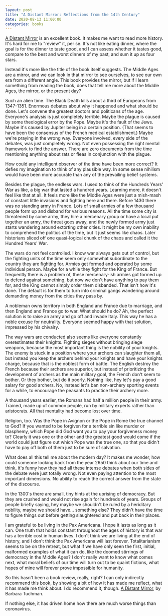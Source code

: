 ```yaml
---
layout: post
title: "A Distant Mirror: Reflections from the 14th Century"
date: 2020-08-13 11:00:00
categories: books
---
```


[A Distant
Mirror](https://www.amazon.com/Distant-Mirror-Calamitous-14th-Century/dp/0345349571)
is an excellent book. It makes me want to read more history. It's hard
for me to "review" it, per se. It's not like eating dinner, where the
goal is for the dinner to taste good, and I can assess whether it
tastes good, compare to the best and worst dinners of my past, and sum
it up as four stars.

Instead it's more like the title of the book itself suggests. The
Middle Ages are a mirror, and we can look in that mirror to see
ourselves, to see our own era from a different angle. This book
provides the mirror, but if I learn something from reading the book,
does that tell me more about the Middle Ages, the mirror, or the
present day?

Such an alien time. The Black Death kills about a third of Europeans
from 1347-1351. Enormous debates about why it happened and what
should be done. Let's convene the greatest doctors and politicans of the
age. Everyone's analysis is just completely terrible. Maybe the plague
is caused by some theological error by the Pope. Maybe it's the fault
of the Jews. Maybe it's caused by Jupiter being in a certain
position. (That seems to have been the consensus of the French medical
establishment.) Maybe we're praying in the wrong way. Everyone
involved, every side of the debates, was just
completely wrong. Not even possessing the right mental framework to
find the answer. There are zero documents from the time mentioning
anything about rats or fleas in conjunction with the plague.

How could any intelligent observer of the time have been more correct?
It defies my imagination to think of any plausible way. In some sense
nihilism would have been more accurate than any of the prevailing
belief systems.

Besides the plague, the endless wars. I used to think of the Hundreds
Years' War as like, a big war that lasted a hundred years. Learning
more, it doesn't feel like that at all. It feels more like the Middle
Ages were just a mish-mash of constant little invasions and fighting here and
there. Before 1430 there was no standing army in France. Lots of small
armies of a few thousand people form up and disband for various
reasons. All the time some city is threatened by some army, they hire
a mercenary group or have a local put together an army, the threat
goes away, and the newly formed army just starts wandering around
extorting other cities. It might be my own inability to comprehend the
politics of the time, but it just seems like chaos. Later historians
sliced off one quasi-logical chunk of the chaos and called it the
Hundred Years' War.

The wars do not feel controlled. I know war always gets out of
control, but the fighting units of the time seem only somewhat
subordinate to the country they are fighting for. Armies get formed
and operated by some individual person. Maybe for a while they fight
for the King of France. But frequently there is a problem of, these
mercenary-ish armies got formed up to defend against something, but
now we don't have anything to pay them for, and the King cannot simply
order them disbanded. That isn't how it's done. The default is for
them to turn into criminal gangs wandering around demanding money from
the cities they pass by.

A nobleman owns territory in both England and France due to marriage,
and then England and France go to war. What should he do? Ah, the
perfect solution is to raise an army and go off and invade Italy. This
way he has a noble excuse for neutrality. Everyone seemed happy with
that solution, impressed by his chivalry.

The way wars are conducted also seems like everyone constantly
overestimates their knights. Fighting sieges without bringing siege
weapons, because the most important thing is the nobility of your
knights. The enemy is stuck in a position where your archers can
slaughter them all, but instead you keep the archers behind your
knights and have your knights charge, because that is the noblest form
of battle. The English destroy the French because their archers are
superior, but instead of prioritizing the development of archers as
the main military goal, the French don't seem to bother. Or they
bother, but do it poorly. Nothing like, hey let's pay a good salary
for good archers. No, instead let's ban non-archery sporting events for a
while, to encourage the peasants to practice their archery more.

A thousand years earlier, the Romans had half a million people in
their army. Trained, made up of common people, run by military experts rather
than aristocrats. All that mentality had become lost over time.

Religion, too. Was the Pope in Avignon or the Pope in Rome the true
channel to God? If you wanted to be forgiven for a terrible sin like
murder or blasphemy, which Pope did God want you to pay your
forgiveness money to? Clearly it was one or the other and the greatest
good would come if the world could just figure out which Pope was the
true one, so that you didn't have to pay off both of them just to be
sure of salvation.

What does all this tell me about the modern day? It makes me wonder, how
could someone looking back from the year 2650 think about our time and
think, it's funny how they had all these intense debates when both
sides of the debate were just totally wrong. Not even paying
attention to the most important dimensions. No ability to reach the
correct answer from the state of the discourse.

In the 1300's there are small, tiny hints at the uprising of
democracy. But they are crushed and would not rise again for
hundreds of years. Groups of people briefly saying, hey maybe we
shouldn't be ruled by a heriditary nobility, maybe we should
have... something else? They didn't have the time to figure things out
before getting slaughtered and put back in their places.

I am grateful to be living in the Pax Americana. I hope it lasts as
long as it can. One truth that holds constant throughout the ages of
history is that war has a terrible cost in human lives. I don't think
we are living at the end of history, and I don't think the Pax
Americana will last forever. Totalitarianism seems to be on the
retreat, but what if we have only seen the first, initial, malformed
examples of what it can do, like the doomed stirrings of democracy in the
Middle Ages? I don't really want to know what comes
next, what moral beliefs of our time will turn out to be quaint
fictions, what hopes of mine will forever prove impossible for
humanity.

So this hasn't been a book review, really, right? I can only
indirectly recommend this book, by showing a bit of how it has made me
reflect, what it has made me think about. I do recommend it,
though. [A Distant
Mirror](https://www.amazon.com/Distant-Mirror-Calamitous-14th-Century/dp/0345349571),
by Barbara Tuchman.

If nothing else, it has driven home how there are much worse things
than coronavirus.
